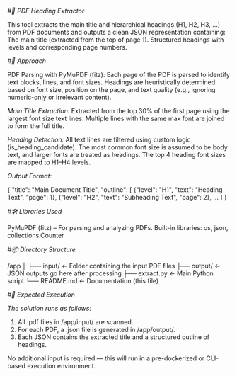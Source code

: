 *#📝 PDF Heading Extractor*

This tool extracts the main title and hierarchical headings (H1, H2, H3, ...) from PDF documents and outputs a clean JSON representation containing:
The main title (extracted from the top of page 1).
Structured headings with levels and corresponding page numbers.

*#🚀 Approach*

PDF Parsing with PyMuPDF (fitz):
Each page of the PDF is parsed to identify text blocks, lines, and font sizes.
Headings are heuristically determined based on font size, position on the page, and text quality (e.g., ignoring numeric-only or irrelevant content).

*Main Title Extraction:*
Extracted from the top 30% of the first page using the largest font size text lines.
Multiple lines with the same max font are joined to form the full title.

*Heading Detection:*
All text lines are filtered using custom logic (is_heading_candidate).
The most common font size is assumed to be body text, and larger fonts are treated as headings.
The top 4 heading font sizes are mapped to H1–H4 levels.

*Output Format:*

{
  "title": "Main Document Title",
  "outline": [
    {"level": "H1", "text": "Heading Text", "page": 1},
    {"level": "H2", "text": "Subheading Text", "page": 2},
    ...
  ]
}

*#🛠️ Libraries Used*

PyMuPDF (fitz) – For parsing and analyzing PDFs.
Built-in libraries: os, json, collections.Counter

*#📦 Directory Structure*

/app
│
├── input/           ← Folder containing the input PDF files
├── output/          ← JSON outputs go here after processing
├── extract.py       ← Main Python script
└── README.md        ← Documentation (this file)

*#🧪 Expected Execution*

*The solution runs as follows:*

1. All .pdf files in /app/input/ are scanned.
2. For each PDF, a .json file is generated in /app/output/.
3. Each JSON contains the extracted title and a structured outline of headings.

No additional input is required — this will run in a pre-dockerized or CLI-based execution environment.
